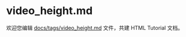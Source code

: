 video_height.md
===

欢迎您编辑 <a target="__blank" href="https://github.com/jaywcjlove/html-tutorial/blob/master/docs/tags/video_height.md">docs/tags/video_height.md</a> 文件，共建 HTML Tutorial 文档。